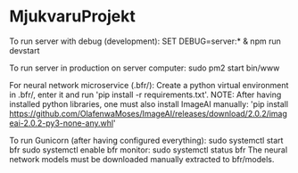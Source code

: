# MjukvaruProjekt
To run server with debug (development):
SET DEBUG=server:* & npm run devstart

To run server in production on server computer:
sudo pm2 start bin/www 

For neural network microservice (.bfr/):
Create a python virtual environment in .bfr/, enter it and run 'pip install -r requirements.txt'.
NOTE: After having installed python libraries, one must also install ImageAI manually:
'pip install https://github.com/OlafenwaMoses/ImageAI/releases/download/2.0.2/imageai-2.0.2-py3-none-any.whl'

To run Gunicorn (after having configured everything):
    sudo systemctl start bfr
    sudo systemctl enable bfr
monitor:
    sudo systemctl status bfr
The neural network models must be downloaded manually extracted to bfr/models.
